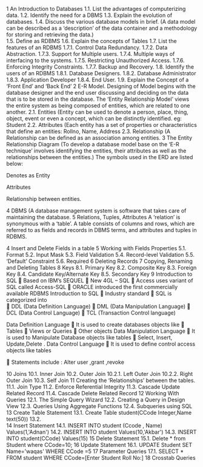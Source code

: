  
 
1	An Introduction to Databases
1.1.	List the advantages of computerizing data.
1.2.	Identify the need for a DBMS
1.3.	Explain the evolution of databases.
1.4.	Discuss the various database models in brief. (A data model can be described as a ‘description’ of the data container and a methodology for storing and retrieving the data.)  
1.5.	Define as RDBMS
1.6.	Explain the concepts of Tables
1.7.	List the features of an RDBMS
1.7.1.	Control Data Redundancy.
1.7.2.	Data Abstraction.
1.7.3.	Support for Multiple users.
1.7.4.	Multiple ways of interfacing to the systems.
1.7.5.	Restricting Unauthorized Access.
1.7.6.	Enforcing Integrity Constraints.
1.7.7.	Backup and Recovery.
1.8.	Identify the users of an RDBMS
1.8.1.	Database Designers.
1.8.2.	Database Administrator
1.8.3.	Application Developer
1.8.4.	End User.
1.9.	Explain the Concept of a ‘Front End’ and ‘Back End’
2	E-R Model.
Designing of Model begins with the database designer and the end user discussing and deciding on the data that is to be stored in the database.
The ‘Entity Relationship Model’ views the entire system as being composed of entities, which are related to one another.
2.1.	Entities (Entity can be used to denote a person, place, thing, object, event or even a concept, which can be distinctly identified. eg: Student
2.2.	Attributes (Each entity has a set of properties or characteristics that define an entities: Rollno, Name, Address
2.3.	Relationship (A Relationship can be defined as an association among entities.
3	The Entity Relationship Diagram (To develop a database model base on the ‘E-R technique’ involves identifying the entities, their attributes as well as the relationships between the entities.)
The symbols used in the ERD are listed below:

Denotes as Entity

Attributes


Relationship between entities.


4	DBMS (A database management system is software that takes care of maintaining the database.
5	Relations, Tuples, Attributes
 A ‘relation’ is synonymous with a ‘table’. A table consists of columns and rows, which are referred to as fields and records in DBMS terms, and attributes and tuples in RDBMS.

 
4	Insert and Delete Fields in a table
5	Working with Fields Properties
5.1.	Format 
5.2.	Input Mask
5.3.	Field Validation
5.4.	Record-level Validation
5.5.	‘Default’ Constraint
5.6.	Required
6	Deleting Records
7	Copying, Renaming and Deleting Tables
8	Keys
8.1.	Primary Key
8.2.	Composite Key
8.3.	Foreign Key
8.4.	Candidate Key/Alternate Key
8.5.	Secondary Key
9	Introduction to SQL
	Based on IBM’s SEQUEL
	New 4GL – SQL
	Access uses variant of SQL called Access-SQL
	ORACLE introduced the first commercially available RDBMS
Introduction to SQL
	Industry standard 
	SQL is categorized into  
		  DDL  (Data Definition Language)
		  DML (Data Manipulation Language)
		  DCL  (Data Control Language)
		  TCL  (Transaction Control 			     language)
	
Data Definition Language
	It is used to create databases objects like 
	Tables 
	Views or Queries
	Other objects
Data Manipulation Language
	It is used to Manipulate Database objects like tables 
	Select, Insert, Update,Delete . 
Data Control Language
	It is used to define control access objects like tables


	Statements include : 
	Alter user ,grant ,revoke


10	Joins
10.1.	Inner Join
10.2.	Outer Join
10.2.1.	Left Outer Join
10.2.2.	Right Outer Join
10.3.	Self Join
11	Creating the ‘Relationships’ between the tables.
11.1.	Join Type
11.2.	Enforce Referential Integrity
11.3.	Cascade Update Related Record
11.4.	Cascade Delete Related Record
12	Working With Queries
12.1.	The Simple Query Wizard
12.2.	Creating a Query in Design View
12.3.	Queries Using Aggregate Functions
12.4.	Subqueries using SQL
13	Create Table Statement
13.1.	Create Table student(CCode  Integer,Name  text(50))
13.2.	
14	Insert Statement
14.1.	INSERT INTO student (Ccode , Name) Values(1,'Adnan')
14.2.	INSERT INTO student  Values(10,'Akbar')
14.3.	INSERT INTO student(CCode) Values(15)
15	Delete Statement
15.1.	Delete * from Student where CCode=10;
16	Update Statement
16.1.	UPDATE Student SET Name='waqas' WHERE  CCode =5
17	Parameter Queries
17.1.	SELECT * FROM student WHERE CCode=[Enter Student Roll No:]
18	Crosstab Queries




